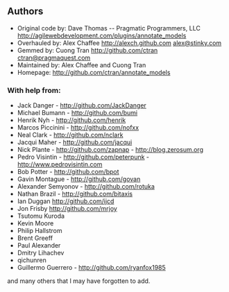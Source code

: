 ## Authors

- Original code by: Dave Thomas -- Pragmatic Programmers, LLC <http://agilewebdevelopment.com/plugins/annotate_models>
- Overhauled by: Alex Chaffee <http://alexch.github.com> alex@stinky.com
- Gemmed by: Cuong Tran <http://github.com/ctran> ctran@pragmaquest.com
- Maintained by: Alex Chaffee and Cuong Tran
- Homepage: http://github.com/ctran/annotate_models

### With help from:

- Jack Danger - http://github.com/JackDanger
- Michael Bumann - http://github.com/bumi
- Henrik Nyh - http://github.com/henrik
- Marcos Piccinini - http://github.com/nofxx
- Neal Clark - http://github.com/nclark
- Jacqui Maher - http://github.com/jacqui
- Nick Plante - http://github.com/zapnap - http://blog.zerosum.org
- Pedro Visintin - http://github.com/peterpunk - http://www.pedrovisintin.com
- Bob Potter - http://github.com/bpot
- Gavin Montague - http://github.com/govan
- Alexander Semyonov - http://github.com/rotuka
- Nathan Brazil - http://github.com/bitaxis
- Ian Duggan http://github.com/ijcd
- Jon Frisby http://github.com/mrjoy
- Tsutomu Kuroda
- Kevin Moore
- Philip Hallstrom
- Brent Greeff
- Paul Alexander
- Dmitry Lihachev
- qichunren
- Guillermo Guerrero - http://github.com/ryanfox1985

and many others that I may have forgotten to add.
